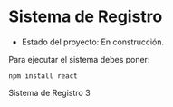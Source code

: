 <h1>Sistema de Registro</h1>

- Estado del proyecto: En construcción.

Para ejecutar el sistema debes poner:

```npm install react```

Sistema de Registro 3
